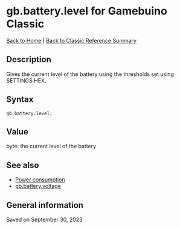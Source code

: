 
# gb.battery.level for Gamebuino Classic

[Back to Home](./../../../README.MD) | [Back to Classic Reference Summary](./README.MD)

## Description

Gives the current level of the battery using the thresholds set using SETTINGS.HEX.

## Syntax

```
gb.battery.level;
```

## Value

byte: the current level of the battery

## See also

- [Power consumption](./../learning/power-consumption.md)
- [gb.battery.voltage](./gb-battery-voltage.md)

## General information

Saved on September 30, 2023
